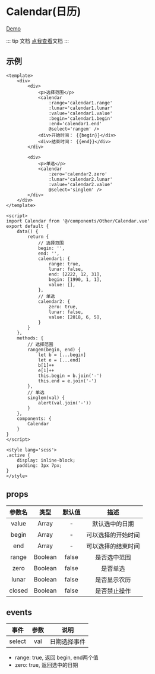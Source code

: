 # Calendar(日历)
[Demo](https://watasi.cn/infozx_api/dist/#/calendar)

::: tip 文档
[点我查看](https://github.com/jinzhe/vue-calendar)文档
:::

## 示例
```vue{28}
<template>
	<div>
		<div>
			<p>选择范围</p>
			<calendar
				:range='calendar1.range'
				:lunar='calendar1.lunar'
				:value='calendar1.value'
				:begin='calendar1.begin'
				:end='calendar1.end'
				@select='rangem' />
			<div>开始时间： {{begin}}</div>
			<div>结束时间： {{end}}</div>
		</div>

		<div>
			<p>单选</p>
			<calendar
				:zero='calendar2.zero'
				:lunar='calendar2.lunar'
				:value='calendar2.value'
				@select='singlem' />
		</div>
	</div>
</template>

<script>
import Calendar from '@/components/Other/Calendar.vue'
export default {
	data() {
		return {
			// 选择范围
			begin: '',
			end: '',
			calendar1: {
				range: true,
				lunar: false,
				end: [2222, 12, 31],
				begin: [1990, 1, 1],
				value: [],
			},
			// 单选
			calendar2: {
				zero: true,
				lunar: false,
				value: [2018, 6, 5],
			}
		}
	},
	methods: {
		// 选择范围
		rangem(begin, end) {
			let b = [...begin]
			let e = [...end]
			b[1]++
			e[1]++
			this.begin = b.join('-')
			this.end = e.join('-')
		},
		// 单选
		singlem(val) {
			alert(val.join('-'))
		}
	},
	components: {
		Calendar
	}
}
</script>

<style lang='scss'>
.active {
	display: inline-block;
	padding: 3px 7px;
}
</style>
```

## props
|参数名|类型|默认值|描述|
|:---:|:---:|:---:|:---:|
|value|Array|-|默认选中的日期|
|begin|Array|-|可以选择的开始时间|
|end|Array|-|可以选择的结束时间|
|range|Boolean|false|是否选中范围|
|zero|Boolean|false|是否单选|
|lunar|Boolean|false|是否显示农历|
|closed|Boolean|false|是否禁止操作|

## events
|事件|参数|说明|
|:---:|:---:|:---:|
|select|val|日期选择事件|
* range: true, 返回 begin, end两个值
* zero: true, 返回选中的日期
